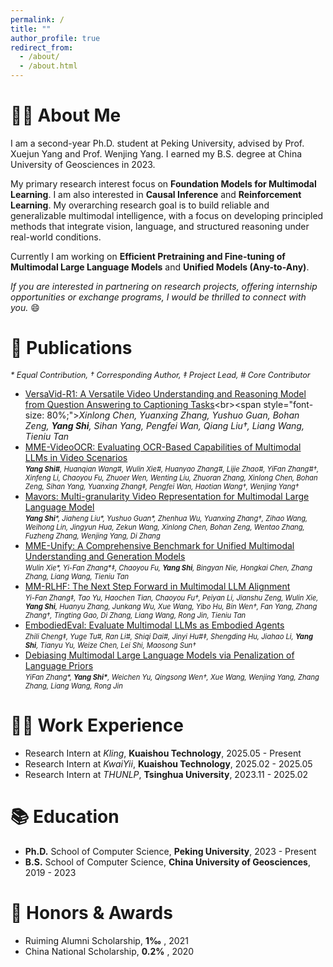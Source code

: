 ```yaml
---
permalink: /
title: ""
author_profile: true
redirect_from: 
  - /about/
  - /about.html
---
```


# 👨‍🎓 About Me
I am a second-year Ph.D. student at Peking University, advised by Prof. Xuejun Yang and Prof. Wenjing Yang. I earned my B.S. degree at China University of Geosciences in 2023.

My primary research interest focus on **Foundation Models for Multimodal Learning**. I am also interested in **Causal Inference** and **Reinforcement Learning**. My overarching research goal is to build reliable and generalizable multimodal intelligence, with a focus on developing principled methods that integrate vision, language, and structured reasoning under real-world conditions.

Currently I am working on **Efficient Pretraining and Fine-tuning of Multimodal Large Language Models** and **Unified Models (Any-to-Any)**.

*If you are interested in partnering on research projects, offering internship opportunities or exchange programs, I would be thrilled to connect with you.* 😄


# 📝 Publications
<span style="font-size: 90%;">*\* Equal Contribution, † Corresponding Author, ‡ Project Lead, # Core Contributor*</span>
- [VersaVid-R1: A Versatile Video Understanding and Reasoning Model from Question Answering to Captioning Tasks](https://arxiv.org/abs/2506.09079?)<br><span style="font-size: 80%;">*Xinlong Chen, Yuanxing Zhang, Yushuo Guan, Bohan Zeng, **Yang Shi**, Sihan Yang, Pengfei Wan, Qiang Liu†, Liang Wang, Tieniu Tan*</span>
- [MME-VideoOCR: Evaluating OCR-Based Capabilities of Multimodal LLMs in Video Scenarios](https://mme-videoocr.github.io/)<br><span style="font-size: 80%;">***Yang Shi#**, Huanqian Wang#, Wulin Xie#, Huanyao Zhang#, Lijie Zhao#, YiFan Zhang#†, Xinfeng Li, Chaoyou Fu, Zhuoer Wen, Wenting Liu, Zhuoran Zhang, Xinlong Chen, Bohan Zeng, Sihan Yang, Yuanxing Zhang‡, Pengfei Wan, Haotian Wang†, Wenjing Yang†*</span>
- [Mavors: Multi-granularity Video Representation for Multimodal Large Language Model](https://mavors-mllm.github.io/)<br><span style="font-size: 80%;">***Yang Shi**\*, Jiaheng Liu\*, Yushuo Guan\*, Zhenhua Wu, Yuanxing Zhang†, Zihao Wang, Weihong Lin, Jingyun Hua, Zekun Wang, Xinlong Chen, Bohan Zeng, Wentao Zhang, Fuzheng Zhang, Wenjing Yang, Di Zhang*</span>
- [MME-Unify: A Comprehensive Benchmark for Unified Multimodal Understanding and Generation Models](https://arxiv.org/abs/2504.03641)<br><span style="font-size: 80%;">*Wulin Xie\*, Yi-Fan Zhang\*‡, Chaoyou Fu, **Yang Shi**, Bingyan Nie, Hongkai Chen, Zhang Zhang, Liang Wang, Tieniu Tan*</span>
- [MM-RLHF: The Next Step Forward in Multimodal LLM Alignment](https://arxiv.org/abs/2502.10391)<br><span style="font-size: 80%;">*Yi-Fan Zhang‡, Tao Yu, Haochen Tian, Chaoyou Fu†, Peiyan Li, Jianshu Zeng, Wulin Xie, **Yang Shi**, Huanyu Zhang, Junkang Wu, Xue Wang, Yibo Hu, Bin Wen†, Fan Yang, Zhang Zhang†, Tingting Gao, Di Zhang, Liang Wang, Rong Jin, Tieniu Tan*</span>
- [EmbodiedEval: Evaluate Multimodal LLMs as Embodied Agents](https://arxiv.org/abs/2501.11858v1)<br><span style="font-size: 80%;">*Zhili Cheng‡, Yuge Tu\#, Ran Li\#, Shiqi Dai\#, Jinyi Hu\#‡, Shengding Hu, Jiahao Li, **Yang Shi**, Tianyu Yu, Weize Chen, Lei Shi, Maosong Sun†*</span>
- [Debiasing Multimodal Large Language Models via Penalization of Language Priors]()<br><span style="font-size: 80%;">*YiFan Zhang\*, **Yang Shi\***, Weichen Yu, Qingsong Wen†, Xue Wang, Wenjing Yang, Zhang Zhang, Liang Wang, Rong Jin*</span>


# 👨‍💻 Work Experience
- Research Intern at *Kling*, **Kuaishou Technology**, 2025.05 - Present
- Research Intern at *KwaiYii*, **Kuaishou Technology**, 2025.02 - 2025.05
- Research Intern at *THUNLP*, **Tsinghua University**, 2023.11 - 2025.02


# 📚 Education
- **Ph.D.** School of Computer Science, **Peking University**, 2023 - Present
- **B.S.** School of Computer Science, **China University of Geosciences**, 2019 - 2023


# 🌟 Honors & Awards
- Ruiming Alumni Scholarship, **1‰** , 2021
- China National Scholarship, **0.2%** , 2020